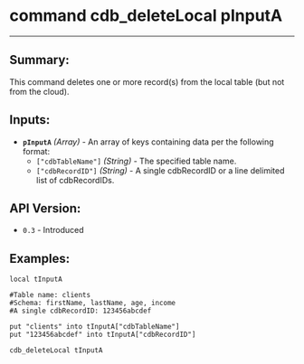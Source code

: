 # command cdb_deleteLocal pInputA
---
## Summary:
This command deletes one or more record(s) from the local table (but not from the cloud).

## Inputs:
* **`pInputA`** *(Array)* - An array of keys containing data per the following format:
    * `["cdbTableName"]` *(String)* - The specified table name.
    * `["cdbRecordID"]` *(String)* - A single cdbRecordID or a line delimited list of cdbRecordIDs.

## API Version:
* `0.3` - Introduced

## Examples:
```
local tInputA

#Table name: clients
#Schema: firstName, lastName, age, income
#A single cdbRecordID: 123456abcdef

put "clients" into tInputA["cdbTableName"]
put "123456abcdef" into tInputA["cdbRecordID"]
     
cdb_deleteLocal tInputA
```